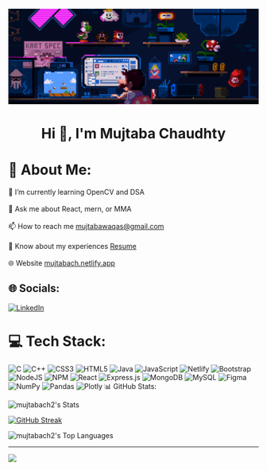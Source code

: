 <p align="center">
  <img src="mario.gif" alt="MasterHead">
</p>

<h1 align="center">Hi 👋, I'm Mujtaba Chaudhty</h1>

# 💫 About Me:
🌱 I’m currently learning OpenCV and DSA<br><br>💬 Ask me about React, mern, or MMA<br><br>📫 How to reach me mujtabawaqas@gmail.com<br><br>📄 Know about my experiences <a href="https://mujtabach.netlify.app/mujtabaResume.pdf"> Resume </a><br><br>🌐 Website <a href="https://mujtabach.netlify.app/"> mujtabach.netlify.app</a>


## 🌐 Socials:
[![LinkedIn](https://img.shields.io/badge/LinkedIn-%230077B5.svg?logo=linkedin&logoColor=white)](https://www.linkedin.com/in/mujtaba-chaudhry/)


# 💻 Tech Stack:
![C](https://img.shields.io/badge/c-%2300599C.svg?style=for-the-badge&logo=c&logoColor=white) ![C++](https://img.shields.io/badge/c++-%2300599C.svg?style=for-the-badge&logo=c%2B%2B&logoColor=white) ![CSS3](https://img.shields.io/badge/css3-%231572B6.svg?style=for-the-badge&logo=css3&logoColor=white) ![HTML5](https://img.shields.io/badge/html5-%23E34F26.svg?style=for-the-badge&logo=html5&logoColor=white) ![Java](https://img.shields.io/badge/java-%23ED8B00.svg?style=for-the-badge&logo=java&logoColor=white) ![JavaScript](https://img.shields.io/badge/javascript-%23323330.svg?style=for-the-badge&logo=javascript&logoColor=%23F7DF1E) ![Netlify](https://img.shields.io/badge/netlify-%23000000.svg?style=for-the-badge&logo=netlify&logoColor=#00C7B7) ![Bootstrap](https://img.shields.io/badge/bootstrap-%23563D7C.svg?style=for-the-badge&logo=bootstrap&logoColor=white) ![NodeJS](https://img.shields.io/badge/node.js-6DA55F?style=for-the-badge&logo=node.js&logoColor=white) ![NPM](https://img.shields.io/badge/NPM-%23000000.svg?style=for-the-badge&logo=npm&logoColor=white) ![React](https://img.shields.io/badge/react-%2320232a.svg?style=for-the-badge&logo=react&logoColor=%2361DAFB) ![Express.js](https://img.shields.io/badge/express.js-%23404d59.svg?style=for-the-badge&logo=express&logoColor=%2361DAFB) ![MongoDB](https://img.shields.io/badge/MongoDB-%234ea94b.svg?style=for-the-badge&logo=mongodb&logoColor=white) ![MySQL](https://img.shields.io/badge/mysql-%2300f.svg?style=for-the-badge&logo=mysql&logoColor=white) 	![Figma](https://img.shields.io/badge/figma-%23F24E1E.svg?style=for-the-badge&logo=figma&logoColor=white) ![NumPy](https://img.shields.io/badge/numpy-%23013243.svg?style=for-the-badge&logo=numpy&logoColor=white) ![Pandas](https://img.shields.io/badge/pandas-%23150458.svg?style=for-the-badge&logo=pandas&logoColor=white) ![Plotly](https://img.shields.io/badge/Plotly-%233F4F75.svg?style=for-the-badge&logo=plotly&logoColor=white)
📊 GitHub Stats:

![mujtabach2's Stats](https://github-readme-stats.vercel.app/api?username=mujtabach2&theme=vue-dark&show_icons=true&hide_border=true&count_private=true)

[![GitHub Streak](https://streak-stats.demolab.com?user=mujtabach2&theme=vue-dark)](https://git.io/streak-stats)

![mujtabach2's Top Languages](https://github-readme-stats.vercel.app/api/top-langs/?username=mujtabach2&theme=vue-dark&show_icons=true&hide_border=true&layout=compact)


---
[![](https://visitcount.itsvg.in/api?id=mujtabach2&icon=0&color=0)](https://visitcount.itsvg.in)

<!-- Proudly created with GPRM ( https://gprm.itsvg.in ) -->
